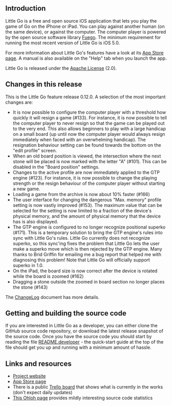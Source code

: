 ## Introduction

Little Go is a free and open source iOS application that lets you play the game of Go on the iPhone or iPad. You can play against another human (on the same device), or against the computer. The computer player is powered by the open source software library [Fuego](http://fuego.sf.net/). The minimum requirement for running the most recent version of Little Go is iOS 5.0.

For more information about Little Go's features have a look at its [App Store page](http://itunes.apple.com/us/app/little-go/id490753989?ls=1&mt=8). A manual is also available on the "Help" tab when you launch the app.

Little Go is released under the [Apache License](http://www.apache.org/licenses/LICENSE-2.0) (2.0).


## Changes in this release

This is the Little Go feature release 0.12.0. A selection of the most important changes are:

* It is now possible to configure the computer player with a threshold how quickly it will resign a game (#133). For instance, it is now possible to tell the computer player to never resign so that the game can be played out to the very end. This also allows beginners to play with a large handicap on a small board (up until now the computer player would always resign immediately when faced with an overwhelming handicap). The resignation behaviour setting can be found towards the bottom on the "edit profile" screen.
* When an old board position is viewed, the intersection where the next stone will be placed is now marked with the letter "A" (#101). This can be disabled in the "Board position" settings.
* Changes to the active profile are now immediately applied to the GTP engine (#123). For instance, it is now possible to change the playing strength or the resign behaviour of the computer player without starting a new game.
* Loading a game from the archive is now about 10% faster (#166)
* The user interface for changing the dangerous "Max. memory" profile setting is now vastly improved (#153). The maximum value that can be selected for the setting is now limited to a fraction of the device's physical memory, and the amount of physical memory that the device has is also displayed.
* The GTP engine is configured to no longer recognize positional superko (#171). This is a temporary solution to bring the GTP engine's rules into sync with Little Go's rules. Little Go currently does not recognize superko, so this sync'ing fixes the problem that Little Go lets the user make a superko move which is then rejected by the GTP engine. Many thanks to Brid Griffin for emailing me a bug report that helped me with diagnosing this problem! Note that Little Go will officially support superko in 1.0.
* On the iPad, the board size is now correct after the device is rotated while the board is zoomed (#162)
* Dragging a stone outside the zoomed in board section no longer places the stone (#143)


The [ChangeLog](doc/ChangeLog) document has more details.


## Getting and building the source code

If you are interested in Little Go as a developer, you can either clone the GitHub source code repository, or download the latest release snapshot of the source code. Once you have the source code you should start by reading the file [README.developer](doc/README.developer) - the quick-start guide at the top of the file should get you up and running with a minimum amount of hassle.


## Links and resources

* [Project website](http://littlego.herzbube.ch/)
* [App Store page](http://itunes.apple.com/us/app/little-go/id490753989?ls=1&mt=8)
* There is a public [Trello board](https://trello.com/board/little-go/4fd84c295027333d460dcc32) that shows what is currently in the works (don't expect daily updates)
* [This Ohloh page](https://www.ohloh.net/p/littlego) provides mildly interesting source code statistics
